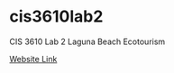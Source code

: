 # cis3610lab2

CIS 3610 Lab 2
Laguna Beach Ecotourism

[Website Link](http://hliew97.github.io/cis3610lab2/)
